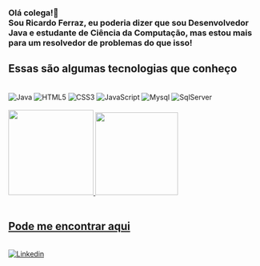 ### Olá colega!🤠<br>Sou Ricardo Ferraz, eu poderia dizer que sou Desenvolvedor Java e estudante de Ciência da Computação, mas estou mais para um resolvedor de problemas do que isso!


## Essas são algumas tecnologias que conheço
<div style="display: inline-block"> <br>
   <img align="center" alt="Java" src= "https://img.shields.io/badge/Java-ED8B00?style=for-the-badge&logo=java&logoColor=white">
   <img align="center" alt="HTML5" src= "https://img.shields.io/badge/HTML5-E34F26?style=for-the-badge&logo=html5&logoColor=white">
   <img align="center" alt="CSS3" src= "https://img.shields.io/badge/CSS3-1572B6?style=for-the-badge&logo=css3&logoColor=white">
   <img align="center" alt="JavaScript" src= "https://img.shields.io/badge/JavaScript-F7DF1E?style=for-the-badge&logo=javascript&logoColor=black">
   <img align="center" alt="Mysql" src= "https://img.shields.io/badge/MySQL-00000F?style=for-the-badge&logo=mysql&logoColor=white">
   <img align="center" alt="SqlServer" src= "https://img.shields.io/badge/Microsoft_SQL_Server-CC2927?style=for-the-badge&logo=microsoft-sql-server&logoColor=white">  
<div> <br>
  
<div>
  <a href="https://github.com/Ricardo-Ferraz">
  <img height="170em" src="https://github-readme-stats.vercel.app/api?username=Ricardo-Ferraz&show_icons=true&theme=onedark&include_all_commits=true&count_private=true"/>  
  <img height="165em" src="https://github-readme-stats.vercel.app/api/top-langs/?username=Ricardo-Ferraz&layout=compact&langs_count=7&theme=onedark"/>
</div> <br>
   
## Pode me encontrar aqui
<div style="display: inline-block"> <br>
   <a href="https://www.linkedin.com/in/ricardo-ferraz-568bb81b8/" onclick='window.open("https://www.linkedin.com/in/ricardo-ferraz-568bb81b8/");return false;'><img align="center" alt="Linkedin" src= "https://img.shields.io/badge/LinkedIn-0077B5?style=for-the-badge&logo=linkedin&logoColor=white"></a>
     
<div> <br>  
 
  
